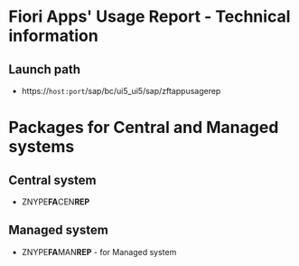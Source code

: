 # Fiori Apps' Usage Report - Technical information

## Launch path
* https://`host:port`/sap/bc/ui5_ui5/sap/zftappusagerep

# Packages for Central and Managed systems
## Central system
* ZNYPE**FA**CEN**REP**
## Managed system
* ZNYPE**FA**MAN**REP** - for Managed system


